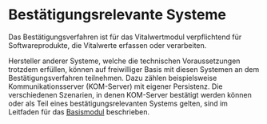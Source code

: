 # Bestätigungsrelevante Systeme

Das Bestätigungsverfahren ist für das Vitalwertmodul verpflichtend für Softwareprodukte, die Vitalwerte erfassen oder verarbeiten.

Hersteller anderer Systeme, welche die technischen Voraussetzungen trotzdem erfüllen, können auf freiwilliger Basis mit diesen Systemen an dem Bestätigungsverfahren teilnehmen. Dazu zählen beispielsweise Kommunikationsserver (KOM-Server) mit eigener Persistenz. Die verschiedenen Szenarien, in denen KOM-Server bestätigt werden können oder als Teil eines bestätigungsrelevanten Systems gelten, sind im Leitfaden für das [Basismodul](https://simplifier.net/guide/ImplementierungsleitfadenIsiK-Basismodul/UebergreifendeFestlegungenBestaetigungsrelevanteSysteme) beschrieben.
